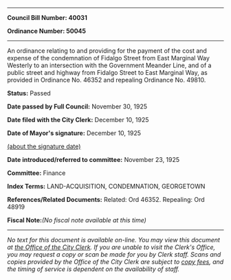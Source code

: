 

********

**Council Bill Number: 40031**
   
**Ordinance Number: 50045**
********

 An ordinance relating to and providing for the payment of the cost and expense of the condemnation of Fidalgo Street from East Marginal Way Westerly to an intersection with the Government Meander Line, and of a public street and highway from Fidalgo Street to East Marginal Way, as provided in Ordinance No. 46352 and repealing Ordinance No. 49810.

**Status:** Passed
   
**Date passed by Full Council:** November 30, 1925
   
**Date filed with the City Clerk:** December 10, 1925
   
**Date of Mayor's signature:** December 10, 1925
   
[(about the signature date)](/~public/approvaldate.htm)
   
   
   
**Date introduced/referred to committee:** November 23, 1925
   
**Committee:** Finance
   
   
**Index Terms:** LAND-ACQUISITION, CONDEMNATION, GEORGETOWN

**References/Related Documents:** Related: Ord 46352. Repealing: Ord 48919

**Fiscal Note:**_(No fiscal note available at this time)_
********

_No text for this document is available on-line. You may view this document at [the Office of the City Clerk](http://www.seattle.gov/leg/clerk/contactUs.htm). If you are unable to visit the Clerk's Office, you may request a copy or scan be made for you by Clerk staff. Scans and copies provided by the Office of the City Clerk are subject to [copy fees](http://clerk.seattle.gov/~public/clerkfees.htm), and the timing of service is dependent on the availability of staff._

